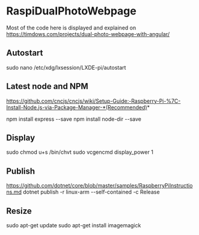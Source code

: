 # RaspiDualPhotoWebpage

Most of the code here is displayed and explained on https://timdows.com/projects/dual-photo-webpage-with-angular/


## Autostart
sudo nano /etc/xdg/lxsession/LXDE-pi/autostart

## Latest node and NPM
https://github.com/cncjs/cncjs/wiki/Setup-Guide:-Raspberry-Pi-%7C-Install-Node.js-via-Package-Manager-*(Recommended)*

npm install express --save
npm install node-dir --save

## Display
sudo chmod u+s /bin/chvt
sudo vcgencmd display_power 1

## Publish
https://github.com/dotnet/core/blob/master/samples/RaspberryPiInstructions.md
dotnet publish -r linux-arm --self-contained -c Release

## Resize
sudo apt-get update
sudo apt-get install imagemagick
